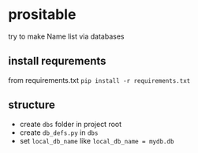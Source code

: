 # prositable
try to make Name list via databases

## install requrements
from requirements.txt 
`pip install -r requirements.txt`
## structure
- create `dbs` folder in project root
- create `db_defs.py` in `dbs`
- set `local_db_name` like `local_db_name = mydb.db`

